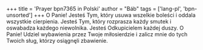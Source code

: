 +++
title = 'Prayer bpn7365 in Polski'
author = "Báb"
tags = ['lang-pl', 'bpn-unsorted']
+++
O Panie! Jesteś Tym, który usuwa wszelkie boleści i oddala wszystkie cierpienia. Jesteś Tym, który rozprasza każdy smutek i oswabadza każdego niewolnika. Jesteś Odkupicielem każdej duszy. O Panie! Udziel wybawienia przez Twoje miłosierdzie i zalicz mnie do tych Twoich sług, którzy osiągnęli zbawienie.

